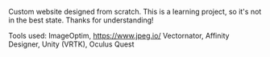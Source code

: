 Custom website designed from scratch. This is a learning project, so it's not in the best state. Thanks for understanding!

Tools used:
ImageOptim, https://www.jpeg.io/
Vectornator, Affinity Designer, Unity (VRTK), Oculus Quest